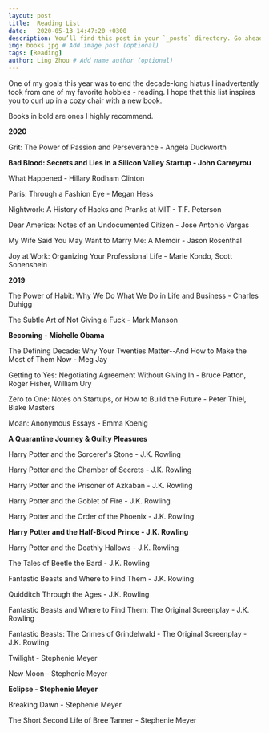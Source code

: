 ```yaml
---
layout: post
title:  Reading List
date:   2020-05-13 14:47:20 +0300
description: You’ll find this post in your `_posts` directory. Go ahead and edit it and re-build the site to see your changes. # Add post description (optional)
img: books.jpg # Add image post (optional)
tags: [Reading]
author: Ling Zhou # Add name author (optional)
---
```

One of my goals this year was to end the decade-long hiatus I inadvertently took from one of my favorite hobbies - reading. I hope that this list inspires you to curl up in a cozy chair with a new book.

Books in bold are ones I highly recommend.


<b>2020</b>
  
Grit: The Power of Passion and Perseverance - Angela Duckworth

<b>Bad Blood: Secrets and Lies in a Silicon Valley Startup - John Carreyrou</b>
  
What Happened - Hillary Rodham Clinton

Paris: Through a Fashion Eye - Megan Hess

Nightwork: A History of Hacks and Pranks at MIT - T.F. Peterson

Dear America: Notes of an Undocumented Citizen - Jose Antonio Vargas

My Wife Said You May Want to Marry Me: A Memoir - Jason Rosenthal

Joy at Work: Organizing Your Professional Life - Marie Kondo, Scott Sonenshein


<b>2019</b>
  
The Power of Habit: Why We Do What We Do in Life and Business - Charles Duhigg

The Subtle Art of Not Giving a Fuck - Mark Manson

<b>Becoming - Michelle Obama</b>
  
The Defining Decade: Why Your Twenties Matter--And How to Make the Most of Them Now - Meg Jay

Getting to Yes: Negotiating Agreement Without Giving In - Bruce Patton, Roger Fisher, William Ury

Zero to One: Notes on Startups, or How to Build the Future - Peter Thiel, Blake Masters

Moan: Anonymous Essays - Emma Koenig


<b>A Quarantine Journey & Guilty Pleasures</b>
  
Harry Potter and the Sorcerer's Stone - J.K. Rowling

Harry Potter and the Chamber of Secrets - J.K. Rowling

Harry Potter and the Prisoner of Azkaban - J.K. Rowling

Harry Potter and the Goblet of Fire - J.K. Rowling

Harry Potter and the Order of the Phoenix - J.K. Rowling

<b>Harry Potter and the Half-Blood Prince - J.K. Rowling</b>
  
Harry Potter and the Deathly Hallows - J.K. Rowling

The Tales of Beetle the Bard - J.K. Rowling

Fantastic Beasts and Where to Find Them - J.K. Rowling

Quidditch Through the Ages - J.K. Rowling

Fantastic Beasts and Where to Find Them: The Original Screenplay - J.K. Rowling

Fantastic Beasts: The Crimes of Grindelwald - The Original Screenplay - J.K. Rowling

Twilight - Stephenie Meyer

New Moon - Stephenie Meyer

<b>Eclipse - Stephenie Meyer</b>
  
Breaking Dawn - Stephenie Meyer

The Short Second Life of Bree Tanner - Stephenie Meyer
